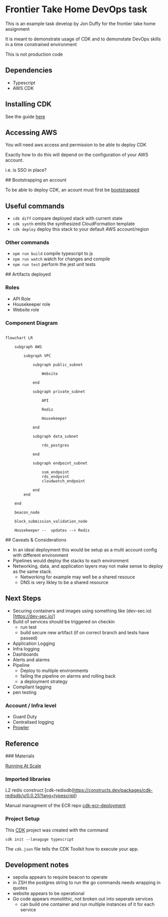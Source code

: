 # Frontier Take Home DevOps task

This is an example task develop by Jon Duffy for the frontier take home assignment

It is meant to demonstrate usage of CDK and to demonstate DevOps skills in a time constrained environment

This is not production code

## Dependencies

* Typescript
* AWS CDK


## Installing CDK

See the guide [here](https://docs.aws.amazon.com/cdk/v2/guide/getting_started.html)

## Accessing AWS

You will need aws access and permission to be able to deploy CDK

Exactly how to do this will depend on the configuration of your AWS account.

i.e. is SSO in place?


## Bootstrapping an account 

To be able to deploy CDK, an acount must first be [bootstrapped](https://docs.aws.amazon.com/cdk/v2/guide/bootstrapping.html)


## Useful commands

* `cdk diff`        compare deployed stack with current state
* `cdk synth`       emits the synthesized CloudFormation template
* `cdk deploy`      deploy this stack to your default AWS account/region

### Other commands

* `npm run build`   compile typescript to js
* `npm run watch`   watch for changes and compile
* `npm run test`    perform the jest unit tests


## Artifacts deployed


### Roles

* API Role
* Housekeeper role
* Website role 

### Component Diagram


```mermaid

flowchart LR

    subgraph AWS

        subgraph VPC

            subgraph public_subnet

                Website

            end

            subgraph private_subnet

                API

                Redis

                Housekeeper

            end

            subgraph data_subnet

                rds_postgres

            end

            subgraph endpoint_subnet

                ssm_endpoint
                rds_endpoint
                cloudwatch_endpoint

            end
        end    

    end 
    
    beacon_node

    block_submission_validation_node
    
    Housekeeper --  updates --> Redis

```

## Caveats & Considerations

* In an ideal deployment this would be setup as a multi account config with different environment
* Pipelines would deploy the stacks to each environment
* Networking, data, and application layers may not make sense to deploy as the same stack.
  * Networking for example may well be a shared resouce
  * DNS is very likley to be a shared resource


## Next Steps 

* Securing containers and images using something like (dev-sec.io)[https://dev-sec.io/]
* Build of services should be triggered on checkin
  * run test
  * build secure new artifact (if on correct branch and tests have passed)
* Application Logging 
* Infra logging
* Dashboards
* Alerts and alarms
* Pipeline
  * Deploy to multiple environments
  * failing the pipeline on alarms and rolling back
  * a deployment strategy
* Compliant tagging
* pen testing

### Account / Infra level

* Guard Duty
* Centralised logging 
* [Prowler](https://github.com/prowler-cloud/prowler)


## Reference


### Materials

[Running At Scale](https://flashbots.notion.site/Running-MEV-Boost-Relay-at-scale-4040ccd5186c425d9a860cbb29bbfe09)


### Imported libraries

L2 redis construct [cdk-redisdb(https://constructs.dev/packages/cdk-redisdb/v/0.0.25?lang=typescript)


Manual managment of the ECR repo [cdk-ecr-deployment](https://github.com/cdklabs/cdk-ecr-deployment)

### Project Setup

This [CDK](https://aws.amazon.com/cdk/) project was created with the command 

`cdk init --lanaguge typescript`

The `cdk.json` file tells the CDK Toolkit how to execute your app.


## Development notes 

* sepolia appears to require beacon to operate
* in ZSH the postgres string to run the go commands needs wrapping in quotes 
* website appears to be operational
* Go code appears monolithic, not broken out into seperate services
  * can build one container and run multiple instances of it for each service